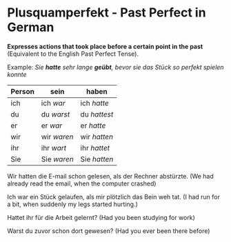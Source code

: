 # Plusquamperfekt - Past Perfect in German

**Expresses actions that took place before a certain point in the past** (Equivalent to the English Past Perfect Tense).

Example:
_Sie __hatte__ sehr lange __geübt__, bevor sie das Stück so perfekt spielen konnte_

| Person | sein      | haben      |
|--------|-----------|------------|
|ich     |ich _war_  |ich _hatte_ |
|du      |du _warst_ |du _hattest_|
|er      |er _war_   |er _hatte_  |
|wir     |wir _waren_|wir _hatten_|
|ihr     |ihr _wart_ |ihr _hattet_|
|Sie     |Sie _waren_|Sie _hatten_|

Wir hatten die E-mail schon gelesen, als der Rechner abstürzte. (We had already read the email, when the computer crashed)

Ich war ein Stück gelaufen, als mir plötzlich das Bein weh tat. (I had run for a bit, when suddenly my legs started hurting.)

Hattet ihr für die Arbeit gelernt? (Had you been studying for work)

Warst du zuvor schon dort gewesen? (Had you ever been there before)

